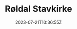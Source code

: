 ---
title: Røldal Stavkirke
date: 2023-07-21T10:36:55Z
imagePath: static/img/gallery/230721-103655.jpeg
---